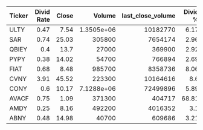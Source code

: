 | Ticker   |   Divid Rate |   Close |          Volume |   last_close_volume |   Divid % | 5_Days_pos   | above_SMA_50   |
|:---------|-------------:|--------:|----------------:|--------------------:|----------:|:-------------|:---------------|
| ULTY     |         0.47 |    7.54 |      1.3505e+06 |            10182770 |      6.17 | True         | False          |
| SAR      |         0.74 |   25.03 | 305800          |             7654174 |      2.96 | False        | True           |
| QBIEY    |         0.4  |   13.7  |  27000          |              369900 |      2.92 | True         | True           |
| PYPY     |         0.38 |   14.02 |  54700          |              766894 |      2.69 | False        | False          |
| FIAT     |         0.68 |    8.48 | 985700          |             8358736 |      8.06 | False        | True           |
| CVNY     |         3.91 |   45.52 | 223300          |            10164616 |      8.6  | False        | False          |
| CONY     |         0.6  |   10.17 |      7.1288e+06 |            72499896 |      5.89 | True         | False          |
| AVACF    |         0.75 |    1.09 | 371300          |              404717 |     68.81 | False        | False          |
| AMDY     |         0.25 |    8.16 | 492200          |             4016352 |      3.1  | True         | False          |
| ABNY     |         0.48 |   14.98 |  40700          |              609686 |      3.21 | True         | True           |